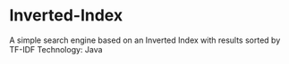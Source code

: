 # Inverted-Index
A simple search engine based on an Inverted Index with results sorted by TF-IDF
Technology: Java
